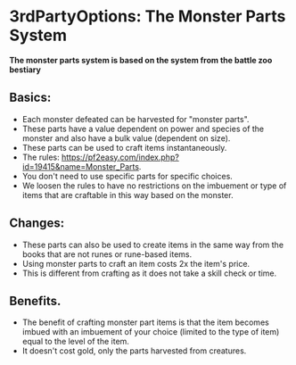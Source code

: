 # 3rdPartyOptions: The Monster Parts System

**The monster parts system is based on the system from the battle zoo bestiary**

## Basics:

- Each monster defeated can be harvested for "monster parts".
- These parts have a value dependent on power and species of the monster and also have a bulk value (dependent on 
  size).
- These parts can be used to craft items instantaneously.
- The rules: https://pf2easy.com/index.php?id=19415&name=Monster_Parts.
- You don't need to use specific parts for specific choices.
- We loosen the rules to have no restrictions on the imbuement or type of items that are craftable in this way based 
on the monster.

## Changes:

- These parts can also be used to create items in the same way from the books that are not runes or rune-based items. 
- Using monster parts to craft an item costs 2x the item's price.
- This is different from crafting as it does not take a skill check or time.

## Benefits.

- The benefit of crafting monster part items is that the item becomes imbued with an imbuement of your choice 
  (limited to the type of item) equal to the level of the item.
- It doesn't cost gold, only the parts harvested from creatures.
